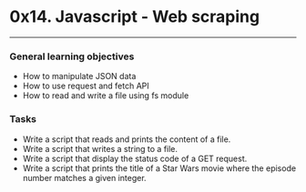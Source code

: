 # 0x14. Javascript - Web scraping
___
### General learning objectives
- How to manipulate JSON data
- How to use request and fetch API
- How to read and write a file using fs module

### Tasks
- Write a script that reads and prints the content of a file.
- Write a script that writes a string to a file.
- Write a script that display the status code of a GET request.
- Write a script that prints the title of a Star Wars movie where the episode number matches a given integer.
